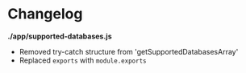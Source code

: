 # Changelog

**./app/supported-databases.js**
* Removed try-catch structure from 'getSupportedDatabasesArray'
* Replaced `exports` with `module.exports`
